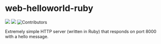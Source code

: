 # web-helloworld-ruby

![](https://img.shields.io/github/license/open-horizon-services/web-helloworld-ruby) ![](https://img.shields.io/badge/architecture-x86-green) ![Contributors](https://img.shields.io/github/contributors/open-horizon-services/web-helloworld-ruby.svg)

Extremely simple HTTP server (written in Ruby) that responds on port 8000 with a hello message.

